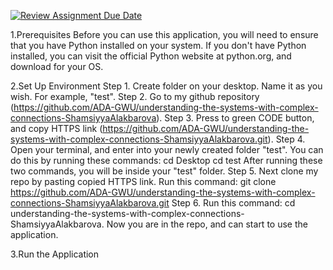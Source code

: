 [![Review Assignment Due Date](https://classroom.github.com/assets/deadline-readme-button-24ddc0f5d75046c5622901739e7c5dd533143b0c8e959d652212380cedb1ea36.svg)](https://classroom.github.com/a/Bp585G7b)

1.Prerequisites
Before you can use this application, you will need to ensure that you have Python installed on your system. If you don't have Python installed, you can visit the official Python website at python.org, and download for your OS.


2.Set Up Environment
Step 1. Create folder on your desktop. Name it as you wish. For example, "test".
Step 2. Go to my github repository (https://github.com/ADA-GWU/understanding-the-systems-with-complex-connections-ShamsiyyaAlakbarova). 
Step 3. Press to green CODE button, and copy HTTPS link (https://github.com/ADA-GWU/understanding-the-systems-with-complex-connections-ShamsiyyaAlakbarova.git).
Step 4. Open your terminal, and enter into your newly created folder "test". You can do this
by running these commands:
cd Desktop
cd test
After running these two commands, you will be inside your "test" folder.
Step 5. Next clone my repo by pasting copied HTTPS link. 
Run this command: git clone https://github.com/ADA-GWU/understanding-the-systems-with-complex-connections-ShamsiyyaAlakbarova.git
Step 6. Run this command: cd understanding-the-systems-with-complex-connections-ShamsiyyaAlakbarova. Now you are in the repo, and can start to use the application.


3.Run the Application

